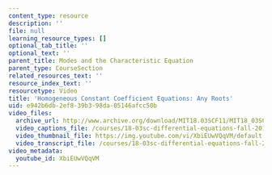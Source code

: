 ```yaml
---
content_type: resource
description: ''
file: null
learning_resource_types: []
optional_tab_title: ''
optional_text: ''
parent_title: Modes and the Characteristic Equation
parent_type: CourseSection
related_resources_text: ''
resource_index_text: ''
resourcetype: Video
title: 'Homogeneous Constant Coefficient Equations: Any Roots'
uid: e942b6db-2ef8-39b3-98da-05146afcc50b
video_files:
  archive_url: http://www.archive.org/download/MIT18.03SCF11/MIT18_03SC_110726_L5_300k.mp4
  video_captions_file: /courses/18-03sc-differential-equations-fall-2011/af1c0bf5019255b7bf63561ad0b09bad_XbiEUwVQqVM.vtt
  video_thumbnail_file: https://img.youtube.com/vi/XbiEUwVQqVM/default.jpg
  video_transcript_file: /courses/18-03sc-differential-equations-fall-2011/dfc5d6a7370f1324d977681f2370abfb_XbiEUwVQqVM.pdf
video_metadata:
  youtube_id: XbiEUwVQqVM
---
```

